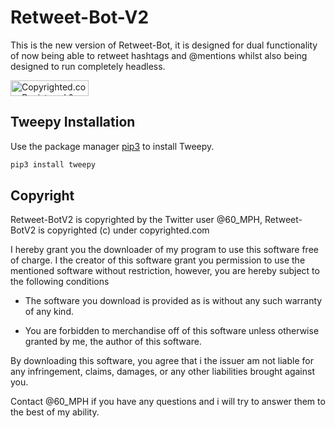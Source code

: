 # Retweet-Bot-V2
This is the new version of Retweet-Bot, it is designed for dual functionality of now being able to retweet hashtags and @mentions whilst also being designed to run completely headless.

<a class="copyrighted-badge" title="Copyrighted.com Registered &amp; Protected" target="_blank" href="https://www.copyrighted.com/work/2zEXnpxBAt43Lzzo"><img alt="Copyrighted.com Registered &amp; Protected" border="0" width="125" height="25" srcset="https://static.copyrighted.com/badges/125x25/03_2_2x.png 2x" src="https://static.copyrighted.com/badges/125x25/03_2.png" /></a>

## Tweepy Installation

Use the package manager [pip3](https://pypi.org/project/tweepy/) to install Tweepy.

```bash
pip3 install tweepy
```

## Copyright

Retweet-BotV2 is copyrighted by the Twitter user @60_MPH, Retweet-BotV2 is copyrighted (c) under copyrighted.com

I hereby grant you the downloader of my program to use this software free of charge. I the creator of this software grant you permission to use the mentioned software without restriction, however, you are hereby subject to the following conditions

- The software you download is provided as is without any such warranty of any kind. 

- You are forbidden to merchandise off of this software unless otherwise granted by me, the author of this software.

By downloading this software, you agree that i the issuer am not liable for any infringement, claims, damages, or any other liabilities brought against you.

Contact @60_MPH if you have any questions and i will try to answer them to the best of my ability.
